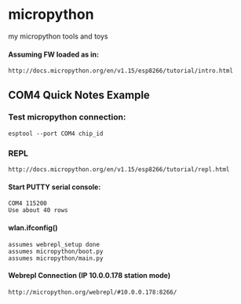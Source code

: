 # micropython
  my micropython tools and toys
  
  #### Assuming FW loaded as in:
    http://docs.micropython.org/en/v1.15/esp8266/tutorial/intro.html

## COM4 Quick Notes Example

  ### Test micropython connection:

    esptool --port COM4 chip_id
    
  ### REPL

    http://docs.micropython.org/en/v1.15/esp8266/tutorial/repl.html
  
  #### Start PUTTY serial console:

    COM4 115200
    Use about 40 rows

  #### wlan.ifconfig()

    assumes webrepl_setup done
    assumes micropython/boot.py
    assumes micropython/main.py
    
  #### Webrepl Connection (IP 10.0.0.178 station mode)

    http://micropython.org/webrepl/#10.0.0.178:8266/

